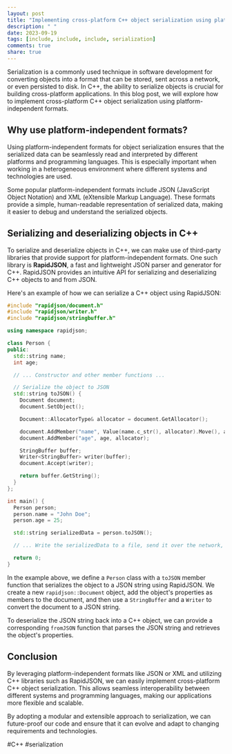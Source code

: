 ```yaml
---
layout: post
title: "Implementing cross-platform C++ object serialization using platform-independent formats"
description: " "
date: 2023-09-19
tags: [include, include, include, serialization]
comments: true
share: true
---
```


Serialization is a commonly used technique in software development for converting objects into a format that can be stored, sent across a network, or even persisted to disk. In C++, the ability to serialize objects is crucial for building cross-platform applications. In this blog post, we will explore how to implement cross-platform C++ object serialization using platform-independent formats.

## Why use platform-independent formats?

Using platform-independent formats for object serialization ensures that the serialized data can be seamlessly read and interpreted by different platforms and programming languages. This is especially important when working in a heterogeneous environment where different systems and technologies are used.

Some popular platform-independent formats include JSON (JavaScript Object Notation) and XML (eXtensible Markup Language). These formats provide a simple, human-readable representation of serialized data, making it easier to debug and understand the serialized objects.

## Serializing and deserializing objects in C++

To serialize and deserialize objects in C++, we can make use of third-party libraries that provide support for platform-independent formats. One such library is **RapidJSON**, a fast and lightweight JSON parser and generator for C++. RapidJSON provides an intuitive API for serializing and deserializing C++ objects to and from JSON.

Here's an example of how we can serialize a C++ object using RapidJSON:

```cpp
#include "rapidjson/document.h"
#include "rapidjson/writer.h"
#include "rapidjson/stringbuffer.h"

using namespace rapidjson;

class Person {
public:
  std::string name;
  int age;

  // ... Constructor and other member functions ...

  // Serialize the object to JSON
  std::string toJSON() {
    Document document;
    document.SetObject();

    Document::AllocatorType& allocator = document.GetAllocator();

    document.AddMember("name", Value(name.c_str(), allocator).Move(), allocator);
    document.AddMember("age", age, allocator);

    StringBuffer buffer;
    Writer<StringBuffer> writer(buffer);
    document.Accept(writer);

    return buffer.GetString();
  }
};

int main() {
  Person person;
  person.name = "John Doe";
  person.age = 25;

  std::string serializedData = person.toJSON();

  // ... Write the serializedData to a file, send it over the network, etc. ...

  return 0;
}
```

In the example above, we define a `Person` class with a `toJSON` member function that serializes the object to a JSON string using RapidJSON. We create a new `rapidjson::Document` object, add the object's properties as members to the document, and then use a `StringBuffer` and a `Writer` to convert the document to a JSON string.

To deserialize the JSON string back into a C++ object, we can provide a corresponding `fromJSON` function that parses the JSON string and retrieves the object's properties.

## Conclusion

By leveraging platform-independent formats like JSON or XML and utilizing C++ libraries such as RapidJSON, we can easily implement cross-platform C++ object serialization. This allows seamless interoperability between different systems and programming languages, making our applications more flexible and scalable.

By adopting a modular and extensible approach to serialization, we can future-proof our code and ensure that it can evolve and adapt to changing requirements and technologies.

#C++ #serialization